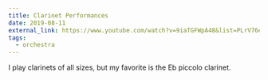 ```yaml
---
title: Clarinet Performances
date: 2019-08-11
external_link: https://www.youtube.com/watch?v=9iaTGFWpA48&list=PLrV76eiXOtDYd2zu_BR23Gu18ruqG6din
tags:
  - orchestra
---
```


I play clarinets of all sizes, but my favorite is the Eb piccolo clarinet.

<!--more-->
